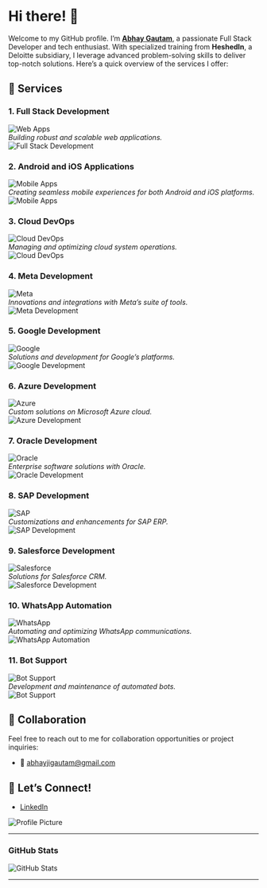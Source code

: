 # Hi there! 👋

Welcome to my GitHub profile. I’m **[Abhay Gautam](mailto:abhayjigautam@gmail.com)**, a passionate Full Stack Developer and tech enthusiast. With specialized training from **HeshedIn**, a Deloitte subsidiary, I leverage advanced problem-solving skills to deliver top-notch solutions. Here’s a quick overview of the services I offer:

## 🚀 Services

### 1. **Full Stack Development** 
![Web Apps](https://img.shields.io/badge/Service-Full_Stack_Development-blue?logo=web&logoColor=white)  
*Building robust and scalable web applications.*  
![Full Stack Development](https://media.giphy.com/media/3o6gE5cW62qSHZrN98/giphy.gif)

### 2. **Android and iOS Applications** 
![Mobile Apps](https://img.shields.io/badge/Service-Android_iOS_App_Development-green?logo=android&logoColor=white)  
*Creating seamless mobile experiences for both Android and iOS platforms.*  
![Mobile Apps](https://media.giphy.com/media/3o6MbbXZTL8Jozcs4w/giphy.gif)

### 3. **Cloud DevOps** 
![Cloud DevOps](https://img.shields.io/badge/Service-Cloud_DevOps-orange?logo=cloud&logoColor=white)  
*Managing and optimizing cloud system operations.*  
![Cloud DevOps](https://media.giphy.com/media/3o6Zt5zq0s7H27FvTS/giphy.gif)

### 4. **Meta Development** 
![Meta](https://img.shields.io/badge/Service-Meta_Development-purple?logo=facebook&logoColor=white)  
*Innovations and integrations with Meta’s suite of tools.*  
![Meta Development](https://media.giphy.com/media/3o6MbbXZTL8Jozcs4w/giphy.gif)

### 5. **Google Development** 
![Google](https://img.shields.io/badge/Service-Google_Development-red?logo=google&logoColor=white)  
*Solutions and development for Google’s platforms.*  
![Google Development](https://media.giphy.com/media/3o6Zt5zq0s7H27FvTS/giphy.gif)

### 6. **Azure Development** 
![Azure](https://img.shields.io/badge/Service-Azure_Development-blue?logo=microsoft-azure&logoColor=white)  
*Custom solutions on Microsoft Azure cloud.*  
![Azure Development](https://media.giphy.com/media/3o6gE5cW62qSHZrN98/giphy.gif)

### 7. **Oracle Development** 
![Oracle](https://img.shields.io/badge/Service-Oracle_Development-orange?logo=oracle&logoColor=white)  
*Enterprise software solutions with Oracle.*  
![Oracle Development](https://media.giphy.com/media/3o6gE5cW62qSHZrN98/giphy.gif)

### 8. **SAP Development** 
![SAP](https://img.shields.io/badge/Service-SAP_Development-blue?logo=sap&logoColor=white)  
*Customizations and enhancements for SAP ERP.*  
![SAP Development](https://media.giphy.com/media/3o6Zt5zq0s7H27FvTS/giphy.gif)

### 9. **Salesforce Development** 
![Salesforce](https://img.shields.io/badge/Service-Salesforce_Development-blue?logo=salesforce&logoColor=white)  
*Solutions for Salesforce CRM.*  
![Salesforce Development](https://media.giphy.com/media/3o6gE5cW62qSHZrN98/giphy.gif)

### 10. **WhatsApp Automation** 
![WhatsApp](https://img.shields.io/badge/Service-WhatsApp_Automation-green?logo=whatsapp&logoColor=white)  
*Automating and optimizing WhatsApp communications.*  
![WhatsApp Automation](https://media.giphy.com/media/3o6gE5cW62qSHZrN98/giphy.gif)

### 11. **Bot Support** 
![Bot Support](https://img.shields.io/badge/Service-Bot_Support-yellow?logo=bot&logoColor=white)  
*Development and maintenance of automated bots.*  
![Bot Support](https://media.giphy.com/media/3o6Zt5zq0s7H27FvTS/giphy.gif)

## 🤝 **Collaboration**

Feel free to reach out to me for collaboration opportunities or project inquiries:

- 📧 [abhayjigautam@gmail.com](mailto:abhayjigautam@gmail.com)

## 🌟 **Let’s Connect!**

- [LinkedIn](https://linkedin.com/in/abhay-be-pu)

![Profile Picture](https://avatars.githubusercontent.com/u/67030039?s=400&u=44d609e6e3a5ef1e796e4310734ceb27db436875&v=4)

---

### **GitHub Stats**

![GitHub Stats](https://github-readme-stats.vercel.app/api?username=yourusername&show_icons=true&hide_title=true&hide=prs&count_private=true&theme=radical)

---

